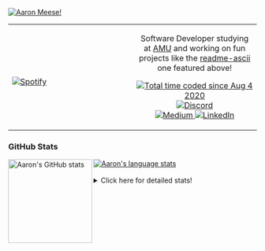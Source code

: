 [![Aaron Meese!](https://user-images.githubusercontent.com/17814535/88975338-a2aabf00-d27f-11ea-963f-8a19608716b4.png)](https://github.com/ajmeese7/readme-ascii "README ASCII")

<!-- Modified from project here: https://github.com/novatorem/novatorem -->
<table width="100%"> 
  <tr>
  <td width="50%">
      
&nbsp; <br> [![Spotify](https://ajmeese7.vercel.app/api/spotify)](https://open.spotify.com/user/ajmeese)

  </td>
  <td width="50%">
    <p align="center">
    Software Developer studying at <a href="https://www.amu.apus.edu/">AMU</a> and working on fun 
    projects like the <a href="https://github.com/ajmeese7/readme-ascii">readme-ascii</a> one featured above!
    </p>
    <p align="center">
      <a href="https://wakatime.com/@f726891d-3b02-46cd-9b60-e8c59f9e2b14">
        <img src="https://wakatime.com/badge/user/f726891d-3b02-46cd-9b60-e8c59f9e2b14.svg" alt="Total time coded since Aug 4 2020" title="WakaTime" />
      </a>
      <a href="http://link.aaronmeese.com/discord">
        <img src="https://img.shields.io/badge/discord-ajmeese7%234835-369?style=flat-square&logo=discord&logoColor=white&color=purple" alt="Discord" title="Discord">
      </a>
      <br />
      <a href="https://link.aaronmeese.com/medium">
        <img src="https://img.shields.io/badge/medium-ajmeese7-1DB954?style=flat-square&logo=medium&logoColor=white" alt="Medium" title="Medium">
      </a>
      <a href="https://link.aaronmeese.com/linkedin">
        <img src="https://img.shields.io/badge/linkedIn-aaronmeese-1DB954?style=flat-square&logo=linkedin&logoColor=white&color=blue" alt="LinkedIn" title="LinkedIn">
      </a>
    </p>
  </td>

</table>

[//]: <> (The `&nbsp;` is to have Aphelion take up more space)

### GitHub Stats ###

<a href="https://profile-summary-for-github.com/user/ajmeese7">
  <img align="left" height="170px" src="https://github-readme-stats.vercel.app/api?username=ajmeese7&show_icons=true&line_height=27&count_private=true" alt="Aaron's GitHub stats"/>
  <img src="https://github-readme-stats.vercel.app/api/top-langs/?username=ajmeese7&hide_langs_below=5&layout=compact" alt="Aaron's language stats"/>
</a>

<br />
<br />
<details>
<summary>Click here for detailed stats!</summary>

### :zap: Recent Activity
<!--START_SECTION:activity-->
1. 🎉 Merged PR [#21](https://github.com/ajmeese7/coupon-booked/pull/21) in [ajmeese7/coupon-booked](https://github.com/ajmeese7/coupon-booked)
2. 🗣 Commented on [#1663](https://github.com/HabitRPG/habitica-android/issues/1663) in [HabitRPG/habitica-android](https://github.com/HabitRPG/habitica-android)
3. 🗣 Commented on [#116](https://github.com/morellodev/react-awesome-reveal/issues/116) in [morellodev/react-awesome-reveal](https://github.com/morellodev/react-awesome-reveal)
4. 🎉 Merged PR [#18](https://github.com/ajmeese7/coupon-booked/pull/18) in [ajmeese7/coupon-booked](https://github.com/ajmeese7/coupon-booked)
5. 🎉 Merged PR [#20](https://github.com/ajmeese7/coupon-booked/pull/20) in [ajmeese7/coupon-booked](https://github.com/ajmeese7/coupon-booked)
<!--END_SECTION:activity-->

### 🧐 Waka Stats
<!--START_SECTION:waka-->
![Code Time](http://img.shields.io/badge/Code%20Time-988%20hrs%2041%20mins-blue)

**🐱 My GitHub Data** 

> 🏆 599 Contributions in the Year 2022
 > 
> 📦 343.2 kB Used in GitHub's Storage 
 > 
> 💼 Opted to Hire
 > 
> 📜 72 Public Repositories 
 > 
> 🔑 27 Private Repositories  
 > 
**I'm an Early 🐤** 

```text
🌞 Morning    284 commits    ██████░░░░░░░░░░░░░░░░░░░   25.43% 
🌆 Daytime    417 commits    █████████░░░░░░░░░░░░░░░░   37.33% 
🌃 Evening    403 commits    █████████░░░░░░░░░░░░░░░░   36.08% 
🌙 Night      13 commits     ░░░░░░░░░░░░░░░░░░░░░░░░░   1.16%

```
📅 **I'm Most Productive on Saturday** 

```text
Monday       123 commits    ██░░░░░░░░░░░░░░░░░░░░░░░   11.01% 
Tuesday      178 commits    ████░░░░░░░░░░░░░░░░░░░░░   15.94% 
Wednesday    138 commits    ███░░░░░░░░░░░░░░░░░░░░░░   12.35% 
Thursday     155 commits    ███░░░░░░░░░░░░░░░░░░░░░░   13.88% 
Friday       127 commits    ██░░░░░░░░░░░░░░░░░░░░░░░   11.37% 
Saturday     201 commits    ████░░░░░░░░░░░░░░░░░░░░░   17.99% 
Sunday       195 commits    ████░░░░░░░░░░░░░░░░░░░░░   17.46%

```


📊 **This Week I Spent My Time On** 

```text
⌚︎ Time Zone: America/New_York

💬 Programming Languages: 
TypeScript               3 hrs 32 mins       ████░░░░░░░░░░░░░░░░░░░░░   18.32% 
Bash                     3 hrs 32 mins       ████░░░░░░░░░░░░░░░░░░░░░   18.27% 
PHP                      2 hrs 36 mins       ███░░░░░░░░░░░░░░░░░░░░░░   13.48% 
Markdown                 2 hrs 24 mins       ███░░░░░░░░░░░░░░░░░░░░░░   12.41% 
JavaScript               2 hrs 13 mins       ███░░░░░░░░░░░░░░░░░░░░░░   11.51%

🐱‍💻 Projects: 
karameese.com            6 hrs 13 mins       ████████░░░░░░░░░░░░░░░░░   32.14% 
meese.enterprises        4 hrs 58 mins       ██████░░░░░░░░░░░░░░░░░░░   25.65% 
aaronmeese.com           3 hrs 57 mins       █████░░░░░░░░░░░░░░░░░░░░   20.44% 
vault                    2 hrs 7 mins        ██░░░░░░░░░░░░░░░░░░░░░░░   10.96% 
aaronmeese.dev           1 hr 59 mins        ██░░░░░░░░░░░░░░░░░░░░░░░   10.28%

```

**I Mostly Code in JavaScript** 

```text
JavaScript               32 repos            ████████████░░░░░░░░░░░░░   50.0% 
HTML                     9 repos             ███░░░░░░░░░░░░░░░░░░░░░░   14.06% 
Python                   5 repos             ██░░░░░░░░░░░░░░░░░░░░░░░   7.81% 
Java                     4 repos             █░░░░░░░░░░░░░░░░░░░░░░░░   6.25% 
CSS                      3 repos             █░░░░░░░░░░░░░░░░░░░░░░░░   4.69%

```



 Last Updated on 26/04/2022 00:08:40 UTC
<!--END_SECTION:waka-->
</details>
